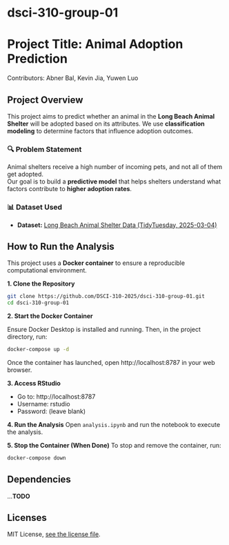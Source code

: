 # dsci-310-group-01

# Project Title: Animal Adoption Prediction
Contributors: 
Abner Bal,
Kevin Jia,
Yuwen Luo


## Project Overview
This project aims to predict whether an animal in the **Long Beach Animal Shelter** will be adopted based on its attributes.
We use **classification modeling** to determine factors that influence adoption outcomes.

### **🔍 Problem Statement**
Animal shelters receive a high number of incoming pets, and not all of them get adopted.  
Our goal is to build a **predictive model** that helps shelters understand what factors contribute to **higher adoption rates**.

### **📊 Dataset Used**
- **Dataset:** [Long Beach Animal Shelter Data (TidyTuesday, 2025-03-04)](https://github.com/rfordatascience/tidytuesday/blob/main/data/2025/2025-03-04/readme.md)
<!-- - **Source:** [City of Long Beach Animal Care Services](https://github.com/rfordatascience/tidytuesday/blob/main/data/2025/2025-03-04) -->

## How to Run the Analysis
This project uses a **Docker container** to ensure a reproducible computational environment.

**1️. Clone the Repository**
```sh
git clone https://github.com/DSCI-310-2025/dsci-310-group-01.git
cd dsci-310-group-01
```
**2. Start the Docker Container**

Ensure Docker Desktop is installed and running. Then, in the project directory, run:
```sh
docker-compose up -d
```
Once the container has launched, open http://localhost:8787 in your web browser.

**3. Access RStudio**
- Go to: http://localhost:8787
- Username: rstudio
- Password: (leave blank)

**4. Run the Analysis**
Open `analysis.ipynb` and run the notebook to execute the analysis.

**5. Stop the Container (When Done)**
To stop and remove the container, run:
```sh
docker-compose down
```


## Dependencies
...**TODO**

## Licenses
MIT License, [see the license file](LICENSE.md).


